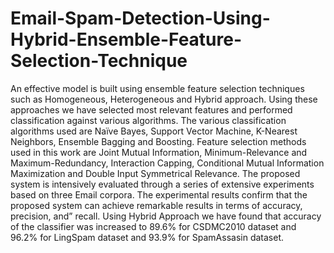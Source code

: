 # Email-Spam-Detection-Using-Hybrid-Ensemble-Feature-Selection-Technique

An effective model is built using ensemble feature selection techniques such as Homogeneous, Heterogeneous and Hybrid approach. Using these approaches we have selected most relevant features and performed classification against various algorithms. The various classification algorithms used are Naïve Bayes, Support Vector Machine, K-Nearest Neighbors, Ensemble Bagging and Boosting. Feature selection methods used in this work are Joint Mutual Information, Minimum-Relevance and Maximum-Redundancy, Interaction Capping, Conditional Mutual Information Maximization and Double Input Symmetrical Relevance. The proposed system is intensively evaluated through a series of extensive experiments based on three Email corpora. The experimental results confirm that the proposed system can achieve remarkable results in terms of accuracy, precision, and” recall. Using Hybrid Approach we have found that accuracy of the classifier was increased to 89.6% for CSDMC2010 dataset and 96.2% for LingSpam dataset and 93.9% for SpamAssasin dataset.
